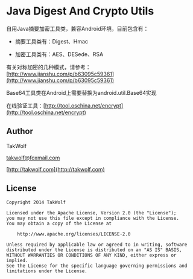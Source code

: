 # Java Digest And Crypto Utils #

自用Java摘要加密工具类，兼容Android环境，目前包含有：

- 摘要工具类有：Digest、Hmac

- 加密工具类有：AES、DESede、RSA

有关对称加密的几种模式，请参考：[http://www.jianshu.com/p/b63095c59361](http://www.jianshu.com/p/b63095c59361)

Base64工具类在Android上需要替换为android.util.Base64实现

在线验证工具：[http://tool.oschina.net/encrypt](http://tool.oschina.net/encrypt)

## Author ##

TakWolf

[takwolf@foxmail.com](mailto:takwolf@foxmail.com)

[http://takwolf.com](http://takwolf.com)

## License ##

```
Copyright 2014 TakWolf

Licensed under the Apache License, Version 2.0 (the "License");
you may not use this file except in compliance with the License.
You may obtain a copy of the License at

    http://www.apache.org/licenses/LICENSE-2.0

Unless required by applicable law or agreed to in writing, software
distributed under the License is distributed on an "AS IS" BASIS,
WITHOUT WARRANTIES OR CONDITIONS OF ANY KIND, either express or implied.
See the License for the specific language governing permissions and
limitations under the License.
```
